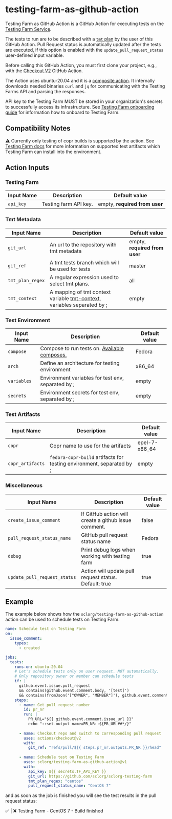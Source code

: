 # testing-farm-as-github-action

Testing Farm as GitHub Action is a GitHub Action for executing tests on the [Testing Farm Service](https://docs.testing-farm.io).

The tests to run are to be described with a [`tmt` plan](https://tmt.readthedocs.io/en/latest/spec.html) by the user of this GitHub Action.
Pull Request status is automatically updated after the tests are executed,
if this option is enabled with the `update_pull_request_status` user-defined input variable.

Before calling this GitHub Action, you must first clone your project,
e.g., with the [Checkout V2](https://github.com/actions/checkout) GitHub Action.

The Action uses ubuntu-20.04 and it is a [composite action](https://docs.github.com/en/actions/creating-actions/about-custom-actions).
It internally downloads needed binaries `curl` and `jq` for communicating with the Testing Farms API and parsing the responses.
 
API key to the Testing Farm MUST be stored in your organization's secrets to successfully access its infrastructure.
See [Testing Farm onboarding guide](https://docs.testing-farm.io/general/0.1/onboarding.html) for information how to onboard to Testing Farm.

## Compatibility Notes

⚠ Currently only testing of copr builds is supported by the action.
See [Testing Farm docs](https://docs.testing-farm.io) for more information on supported test artifacts which Testing Farm can install into the environment.

## Action Inputs

### Testing Farm

| Input Name                   | Description                                                                                                                       | Default value                 |
|------------------------------|-----------------------------------------------------------------------------------------------------------------------------------|-------------------------------|
| `api_key`                    | Testing farm API key.                                                                                                             | empty, **required from user** |

### Tmt Metadata

| Input Name                   | Description                                                                                                                       | Default value                 |
|------------------------------|-----------------------------------------------------------------------------------------------------------------------------------|-------------------------------|
| `git_url`                    | An url to the repository with tmt metadata                                                                                        | empty, **required from user** |
| `git_ref`                    | A tmt tests branch which will be used for tests                                                                                   | master                        |
| `tmt_plan_regex`             | A regular expression used to select tmt plans.                                                                                    | all                           |
| `tmt_context`                | A mapping of tmt context variable [tmt-context](https://tmt.readthedocs.io/en/latest/spec/context.html), variables separated by ; | empty                         |

### Test Environment

| Input Name                   | Description                                                                                                                       | Default value                 |
|------------------------------|-----------------------------------------------------------------------------------------------------------------------------------|-------------------------------|
| `compose`                    | Compose to run tests on. [Available composes.](https://api.dev.testing-farm.io/v0.1/composes)                                     | Fedora                        |
| `arch`                       | Define an architecture for testing environment                                                                                    | x86_64                        |
| `variables`                  | Environment variables for test env, separated by ;                                                                                | empty                         |
| `secrets`                    | Environment secrets for test env, separated by ;                                                                                  | empty                         |

### Test Artifacts
| Input Name                   | Description                                                                                                                       | Default value                 |
|------------------------------|-----------------------------------------------------------------------------------------------------------------------------------|-------------------------------|
| `copr`                       | Copr name to use for the artifacts                                                                                                | epel-7-x86_64                 |
| `copr_artifacts`             | `fedora-copr-build` artifacts for testing environment, separated by ;                                                             | empty                         |

### Miscellaneous
| Input Name                   | Description                                                                                                                       | Default value                 |
|------------------------------|-----------------------------------------------------------------------------------------------------------------------------------|-------------------------------|
| `create_issue_comment`       | If GitHub action will create a github issue comment.                                                                              | false                         |
| `pull_request_status_name`   | GitHub pull request status name                                                                                                   | Fedora                        |
| `debug`                      | Print debug logs when working with testing farm                                                                                   | true                          |
| `update_pull_request_status` | Action will update pull request status. Default: true                                                                             | true                          |

## Example

The example below shows how the `sclorg/testing-farm-as-github-action` action can be used to schedule tests on Testing Farm.

```yaml
name: Schedule test on Testing Farm
on:
  issue_comment:
    types:
      - created

jobs:
  tests:
    runs-on: ubuntu-20.04
    # Let's schedule tests only on user request. NOT automatically.
    # Only repository owner or member can schedule tests
    if: |
      github.event.issue.pull_request
      && contains(github.event.comment.body, '[test]')
      && contains(fromJson('["OWNER", "MEMBER"]'), github.event.comment.author_association)
    steps:
      - name: Get pull request number
        id: pr_nr
        run: |
          PR_URL="${{ github.event.comment.issue_url }}"
          echo "::set-output name=PR_NR::${PR_URL##*/}"
          
      - name: Checkout repo and switch to corresponding pull request
        uses: actions/checkout@v2
        with:
          git_ref: "refs/pull/${{ steps.pr_nr.outputs.PR_NR }}/head"
          
      - name: Schedule test on Testing Farm 
        uses: sclorg/testing-farm-as-github-action@v1
        with:
          api_key: ${{ secrets.TF_API_KEY }}
          git_url: https://github.com/sclorg/sclorg-testing-farm
          tmt_plan_regex: "centos"
          pull_request_status_name: "CentOS 7"
```

and as soon as the job is finished you will see the test results in the pull request status:

✅ | ❌ Testing Farm - CentOS 7 - Build finished

